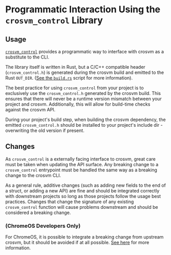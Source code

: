 # Programmatic Interaction Using the `crosvm_control` Library

## Usage

[`crosvm_control`](https://chromium.googlesource.com/chromiumos/platform/crosvm/+/refs/heads/main/crosvm_control/src/lib.rs)
provides a programmatic way to interface with crosvm as a substitute to the CLI.

The library itself is written in Rust, but a C/C++ compatible header (`crosvm_control.h`) is
generated during the crosvm build and emitted to the Rust `OUT_DIR`.
([See the `build.rs`](https://chromium.googlesource.com/chromiumos/platform/crosvm/+/refs/heads/main/crosvm_control/build.rs)
script for more information).

The best practice for using `crosvm_control` from your project is to exclusively use the
`crosvm_control.h` generated by the crosvm build. This ensures that there will never be a runtime
version mismatch between your project and crosvm. Additionally, this will allow for build-time
checks against the crosvm API.

During your project's build step, when building the crosvm dependency, the emitted
`crosvm_control.h` should be installed to your project's include dir - overwriting the old version
if present.

## Changes

As `crosvm_control` is a externally facing interface to crosvm, great care must be taken when
updating the API surface. Any breaking change to a `crosvm_control` entrypoint must be handled the
same way as a breaking change to the crosvm CLI.

As a general rule, additive changes (such as adding new fields to the end of a struct, or adding a
new API) are fine and should be integrated correctly with downstream projects so long as those
projects follow the usage best practices. Changes that change the signature of any existing
`crosvm_control` function will cause problems downstream and should be considered a breaking change.

### (ChromeOS Developers Only)

For ChromeOS, it is possible to integrate a breaking change from upstream crosvm, but it should be
avoided if at all possible. [See here](../integration/chromeos.md#cq-depend) for more information.
